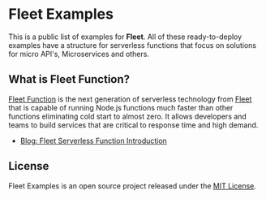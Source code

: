 # Fleet Examples

This is a public list of examples for **Fleet**. All of these ready-to-deploy examples have a structure for serverless functions that focus on solutions for micro API's, Microservices and others.

## What is Fleet Function?

[Fleet Function](https://fleetfn.com/function) is the next generation of serverless technology from [Fleet](https://fleetfn.com) that is capable of running Node.js functions much faster than other functions eliminating cold start to almost zero. It allows developers and teams to build services that are critical to response time and high demand.

- [Blog: Fleet Serverless Function Introduction](https://dev.to/fleet/fleet-serverless-function-introduction-5cle)

## License

Fleet Examples is an open source project released under the [MIT License](LICENSE.md).